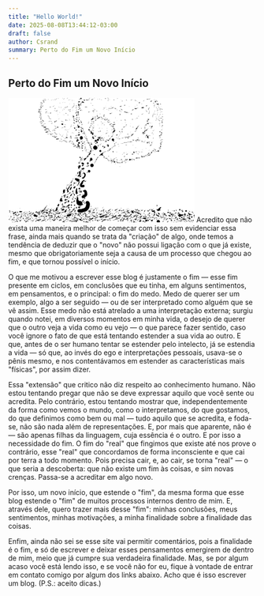 ```yaml
---
title: "Hello World!"
date: 2025-08-08T13:44:12-03:00
draft: false
author: Csrand
summary: Perto do Fim um Novo Início
---
```

## Perto do Fim um Novo Início
![uma árvore](/images/hello.png)
Acredito que não exista uma maneira melhor de começar com isso sem evidenciar essa frase, ainda mais quando se trata da "criação" de algo, onde temos a tendência de deduzir que o "novo" não possui ligação com o que já existe, mesmo que obrigatoriamente seja a causa de um processo que chegou ao fim, e que tornou possível o início.

O que me motivou a escrever esse blog é justamente o fim — esse fim presente em ciclos, em conclusões que eu tinha, em alguns sentimentos, em pensamentos, e o principal: o fim do medo. Medo de querer ser um exemplo, algo a ser seguido — ou de ser interpretado como alguém que se vê assim. Esse medo não está atrelado a uma interpretação externa; surgiu quando notei, em diversos momentos em minha vida, o desejo de querer que o outro veja a vida como eu vejo — o que parece fazer sentido, caso você ignore o fato de que está tentando estender a sua vida ao outro. E que, antes de o ser humano tentar se estender pelo intelecto, já se estendia a vida — só que, ao invés do ego e interpretações pessoais, usava-se o pênis mesmo, e nos contentávamos em estender as características mais "físicas", por assim dizer.

Essa "extensão" que critico não diz respeito ao conhecimento humano. Não estou tentando pregar que não se deve expressar aquilo que você sente ou acredita. Pelo contrário, estou tentando mostrar que, independentemente da forma como vemos o mundo, como o interpretamos, do que gostamos, do que definimos como bem ou mal — tudo aquilo que se acredita, e foda-se, não são nada além de representações. E, por mais que aparente, não é — são apenas filhas da linguagem, cuja essência é o outro. E por isso a necessidade do fim. O fim do "real" que fingimos que existe até nos prove o contrário, esse "real" que concordamos de forma inconsciente e que cai por terra a todo momento. Pois precisa cair, e, ao cair, se torna "real" — o que seria a descoberta: que não existe um fim às coisas, e sim novas crenças. Passa-se a acreditar em algo novo.

Por isso, um novo início, que estende o "fim", da mesma forma que esse blog estende o "fim" de muitos processos internos dentro de mim. E, através dele, quero trazer mais desse "fim": minhas conclusões, meus sentimentos, minhas motivações, a minha finalidade sobre a finalidade das coisas.

Enfim, ainda não sei se esse site vai permitir comentários, pois a finalidade é o fim, e só de escrever e deixar esses pensamentos emergirem de dentro de mim, meio que já cumpre sua verdadeira finalidade. Mas, se por algum acaso você está lendo isso, e se você não for eu, fique à vontade de entrar em contato comigo por algum dos links abaixo. Acho que é isso escrever um blog.
(P.S.: aceito dicas.)
